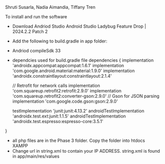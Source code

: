 Shruti Susarla, Nadia Aimandia, Tiffany Tren

To install and run the software
* Download Andriod Studio Android Studio Ladybug Feature Drop | 2024.2.2 Patch 2
* Add the following to build.gradle in app folder:
* Andriod compileSdk 33
* dependcies used for build.gradle file
dependencies {
    implementation 'androidx.appcompat:appcompat:1.6.1'
    implementation 'com.google.android.material:material:1.9.0'
    implementation 'androidx.constraintlayout:constraintlayout:2.1.4'

    // Retrofit for network calls
    implementation 'com.squareup.retrofit2:retrofit:2.9.0'
    implementation 'com.squareup.retrofit2:converter-gson:2.9.0'
    // Gson for JSON parsing
    implementation 'com.google.code.gson:gson:2.9.0'

    testImplementation 'junit:junit:4.13.2'
    androidTestImplementation 'androidx.test.ext:junit:1.1.5'
    androidTestImplementation 'androidx.test.espresso:espresso-core:3.5.1'

}
*  all php files are in the Phase 3 folder. Copy the folder into htdocs XAMPP
*  Change url in string.xml to contain your IP ADDRESS. string.xml is found in app/main/res/values
